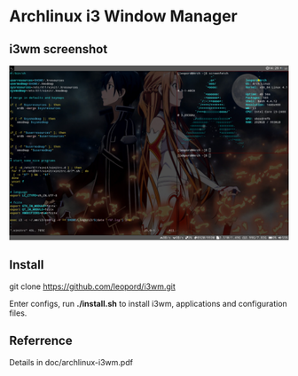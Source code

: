 # Archlinux i3 Window Manager

## i3wm screenshot

![alt tag](https://github.com/leopord/i3wm/blob/master/screenshots/screenshot.png)

## Install
git clone https://github.com/leopord/i3wm.git

Enter configs, run <b>./install.sh</b> to install i3wm, applications and configuration files.

## Referrence
Details in doc/archlinux-i3wm.pdf
